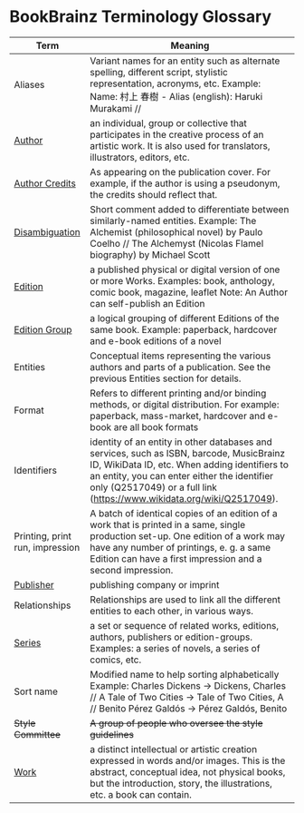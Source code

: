 BookBrainz Terminology Glossary
========

Term            | Meaning
----------------| -------------
Aliases			| Variant names for an entity such as alternate spelling, different script, stylistic representation, acronyms, etc. Example: Name: 村上 春樹 - Alias (english): Haruki Murakami  // 
[Author](./style/entities/author.md)			| an individual, group or collective that participates in the creative process of an artistic work. It is also used for translators, illustrators, editors, etc.
[Author Credits](./style/entities/author.md#author-credits)	|As appearing on the publication cover. For example, if the author is using a pseudonym, the credits should reflect that.
[Disambiguation](./style/disambiguation.md)	| Short comment added to differentiate between similarly-named entities. Example: The Alchemist (philosophical novel) by Paulo Coelho // The Alchemyst (Nicolas Flamel biography) by Michael Scott
[Edition](./style/entities/edition.md)			| a published physical or digital version of one or more Works. Examples: book, anthology, comic book, magazine, leaflet Note: An Author can self-publish an Edition
[Edition Group](./style/entities/edition-group.md)	| a logical grouping of different Editions of the same book. Example: paperback, hardcover and e-book editions of a novel
Entities			| Conceptual items representing the various authors and parts of a publication. See the previous Entities section for details.
Format			| Refers to different printing and/or binding methods, or digital distribution. For example: paperback, mass-market, hardcover and e-book are all book formats
Identifiers			| identity of an entity in other databases and services, such as ISBN, barcode, MusicBrainz ID, WikiData ID, etc. When adding identifiers to an entity, you can enter either the identifier only (Q2517049) or a full link (https://www.wikidata.org/wiki/Q2517049).
Printing, print run, impression			| A batch of identical copies of an edition of a work that is printed in a same, single production set-up. One edition of a work may have any number of printings, e. g. a same Edition can have a first impression and a second impression.
[Publisher](./style/entities/publisher.md)		| publishing company or imprint
Relationships			| Relationships are used to link all the different entities to each other, in various ways.
[Series](./style/entities/series.md)			| a set or sequence of related works, editions, authors, publishers or edition-groups. Examples: a series of novels, a series of comics, etc.
Sort name			| Modified name to help sorting alphabetically Example: Charles Dickens -> Dickens, Charles // A Tale of Two Cities -> Tale of Two Cities, A // Benito Pérez Galdós -> Pérez Galdós, Benito
~~Style Committee~~ | ~~A group of people who oversee the style guidelines~~
[Work](./style/entities/work.md)			| a distinct intellectual or artistic creation expressed in words and/or images. This is the abstract, conceptual idea, not physical books, but the introduction, story, the illustrations, etc.  a book can contain.
